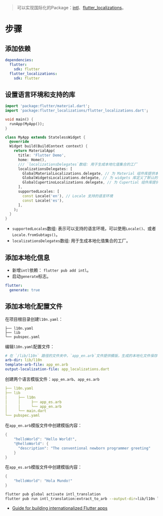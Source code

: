 
> 可以实现国际化的Package：[intl](https://pub.flutter-io.cn/packages/intl)、[flutter_localizations](https://pub.flutter-io.cn/packages/flutter_localizations)。


# 步骤

## 添加依赖

```yaml
dependencies:
  flutter:
    sdk: flutter
  flutter_localizations:
    sdk: flutter
```

## 设置语言环境和支持的库

```dart
import 'package:flutter/material.dart';
import 'package:flutter_localizations/flutter_localizations.dart';

void main() {
  runApp(MyApp());
}

class MyApp extends StatelessWidget {
  @override
  Widget build(BuildContext context) {
    return MaterialApp(
      title: 'Flutter Demo',
      home: Home(),
      /// `localizationsDelegates`数组: 用于生成本地化值集合的工厂
      localizationsDelegates: [
        GlobalMaterialLocalizations.delegate, // 为 Material 组件库提供本地化的字符串和一些其他的值。
        GlobalWidgetsLocalizations.delegate, // 为 widgets 库定义了默认的文本排列方向，由左到右或者由右到左。
        GlobalCupertinoLocalizations.delegate, // 为 Cupertial 组件库提供本地化的字符串和一些其他的值。
      ],
      supportedLocales: [
        const Locale('en'), // Locale 支持的语言环境
        const Locale('es'),
      ],
    );
  }
}
```

* `supportedLocales`数组: 表示可以支持的语言环境，可以使用`Locale()`、或者`Locale.fromSubtags()`。
* `localizationsDelegates`数组: 用于生成本地化值集合的工厂。

## 添加本地化信息

* 新增`intl`依赖： `flutter pub add intl`。
* 启动`generate`标志。

```yaml
flutter:
  generate: true
```

## 添加本地化配置文件

在项目根目录创建`l10n.yaml`：

```
├── l10n.yaml
├── lib
└── pubspec.yaml
```

编辑`l10n.yaml`配置文件：

```yaml
# 在 `/lib/l10n` 路径的文件夹中，`app_en.arb`文件提供模版，生成的本地化文件保存在`app_localizations.dart`文件中。
arb-dir: lib/l10n
template-arb-file: app_en.arb
output-localization-file: app_localizations.dart
```

创建两个语言模版文件：`app_en.arb`、`app_es.arb`

```yaml
├── l10n.yaml
├── lib
│     ├── l10n
│     │     ├── app_es.arb
│     │     └── app_en.arb
│     └── main.dart
└── pubspec.yaml
```

在`app_en.arb`模版文件中创建模版内容：

```dart
{
    "helloWorld": "Hello World!",
    "@helloWorld": {
      "description": "The conventional newborn programmer greeting"
    }
}
```

在`app_es.arb`模版文件中创建模版内容：

```dart
{
    "helloWorld": "Hola Mundo!"
}
```

```bash
flutter pub global activate intl_translation
flutter pub run intl_translation:extract_to_arb --output-dir=lib/l10n lib/main.dart
```


* [Guide for building internationalized Flutter apps](https://docs.google.com/document/d/10e0saTfAv32OZLRmONy866vnaw0I2jwL8zukykpgWBc/edit)